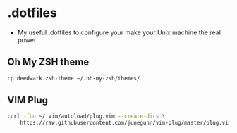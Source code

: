 # .dotfiles
- My useful .dotfiles to configure your make your Unix machine the real power

## Oh My ZSH theme
```bash
cp deedwark.zsh-theme ~/.oh-my-zsh/themes/
```

## VIM Plug
```bash
curl -fLo ~/.vim/autoload/plug.vim --create-dirs \
    https://raw.githubusercontent.com/junegunn/vim-plug/master/plug.vim
```
